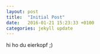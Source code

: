```yaml
---
layout: post
title:  "Initial Post"
date:   2016-01-21 15:23:33 +0100
categories: jekyll update
---
```


hi ho du eierkopf ;)
